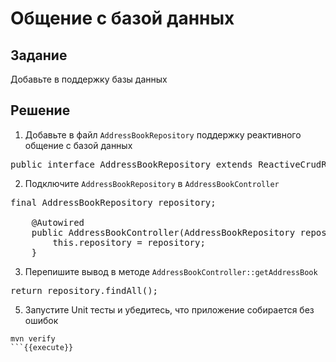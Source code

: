 # Общение с базой данных

## Задание

Добавьте в поддержку базы данных

## Решение

1. Добавьте в файл `AddressBookRepository` поддержку реактивного общение с базой данных

<pre class="file" data-filename="./src/main/java/org/example/addressbook/repository/AddressBookRepository.java" data-target="insert" data-marker="public interface AddressBookRepository {">
public interface AddressBookRepository extends ReactiveCrudRepository<AddressBook, Long> {
</pre>

2. Подключите `AddressBookRepository` в `AddressBookController`

<pre class="file" data-filename="./src/main/java/org/example/addressbook/controller/AddressBookController.java" data-target="insert" data-marker="    // ------------->">
final AddressBookRepository repository;

    @Autowired
    public AddressBookController(AddressBookRepository repository) {
        this.repository = repository;
    }
</pre>

3. Перепишите вывод в методе `AddressBookController::getAddressBook`

<pre class="file" data-filename="./src/main/java/org/example/addressbook/controller/AddressBookController.java" data-target="insert" data-marker="return Flux.empty();">
return repository.findAll();
</pre>

5. Запустите Unit тесты и убедитесь, что приложение собирается без ошибок

```
mvn verify
```{{execute}}
